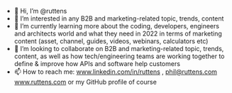 - 👋 Hi, I’m @ruttens
- 👀 I’m interested in any B2B and marketing-related topic, trends, content
- 🌱 I’m currently learning more about the coding, developers, engineers and architects world and what they need in 2022 in terms of marketing content (asset, channel, guides, videos, webinars, calculators etc)
- 💞️ I’m looking to collaborate on B2B and marketing-related topic, trends, content, as well as how tech/engineering teams are working together to define & improve how APIs and software help customers
- 📫 How to reach me: www.linkedin.com/in/ruttens , phil@ruttens.com  www.ruttens.com or my GitHub profile of course
